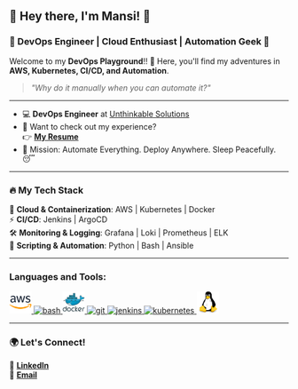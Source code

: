 ## 👋 Hey there, I'm Mansi! 🚀

### 🌟 DevOps Engineer | Cloud Enthusiast | Automation Geek 🤖

Welcome to my **DevOps Playground**!! 🎯 Here, you'll find my adventures in **AWS, Kubernetes, CI/CD, and Automation**. 
> _"Why do it manually when you can automate it?"_  


---
- 💻 **DevOps Engineer** at [Unthinkable Solutions](https://www.unthinkable.co/)  
- 📄 Want to check out my experience?  
  👉 **[My Resume](https://drive.google.com/file/d/1Pk2e4nZPS0sYrlY1O53eigZc-9D9Ufcf/view?usp=sharing)**  
- 🎯 Mission: Automate Everything. Deploy Anywhere. Sleep Peacefully. 😴

---

### 🔥 My Tech Stack

🚀 **Cloud & Containerization**: AWS | Kubernetes | Docker  
⚡ **CI/CD**: Jenkins | ArgoCD   
🛠 **Monitoring & Logging**: Grafana | Loki | Prometheus | ELK  
🔧 **Scripting & Automation**: Python | Bash | Ansible  

---
<h3 align="left">Languages and Tools:</h3>
<p align="left"> <a href="https://aws.amazon.com" target="_blank" rel="noreferrer"> <img src="https://raw.githubusercontent.com/devicons/devicon/master/icons/amazonwebservices/amazonwebservices-original-wordmark.svg" alt="aws" width="40" height="40"/> </a> <a href="https://www.gnu.org/software/bash/" target="_blank" rel="noreferrer"> <img src="https://www.vectorlogo.zone/logos/gnu_bash/gnu_bash-icon.svg" alt="bash" width="40" height="40"/> </a> <a href="https://www.docker.com/" target="_blank" rel="noreferrer"> <img src="https://raw.githubusercontent.com/devicons/devicon/master/icons/docker/docker-original-wordmark.svg" alt="docker" width="40" height="40"/> </a> <a href="https://git-scm.com/" target="_blank" rel="noreferrer"> <img src="https://www.vectorlogo.zone/logos/git-scm/git-scm-icon.svg" alt="git" width="40" height="40"/> </a> <a href="https://www.jenkins.io" target="_blank" rel="noreferrer"> <img src="https://www.vectorlogo.zone/logos/jenkins/jenkins-icon.svg" alt="jenkins" width="40" height="40"/> </a> <a href="https://kubernetes.io" target="_blank" rel="noreferrer"> <img src="https://www.vectorlogo.zone/logos/kubernetes/kubernetes-icon.svg" alt="kubernetes" width="40" height="40"/> </a> <a href="https://www.linux.org/" target="_blank" rel="noreferrer"> <img src="https://raw.githubusercontent.com/devicons/devicon/master/icons/linux/linux-original.svg" alt="linux" width="40" height="40"/> </a> </p>

---


### 🌍 Let's Connect!  

💼 **[LinkedIn](https://www.linkedin.com/in/mansi-ahlawat/)**  
📧 **[Email](mailto:xyz.com)**  

